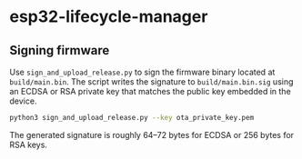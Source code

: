 # esp32-lifecycle-manager

## Signing firmware

Use `sign_and_upload_release.py` to sign the firmware binary located at
`build/main.bin`. The script writes the signature to `build/main.bin.sig` using
an ECDSA or RSA private key that matches the public key embedded in the device.

```bash
python3 sign_and_upload_release.py --key ota_private_key.pem
```

The generated signature is roughly 64–72 bytes for ECDSA or 256 bytes for RSA
keys.
